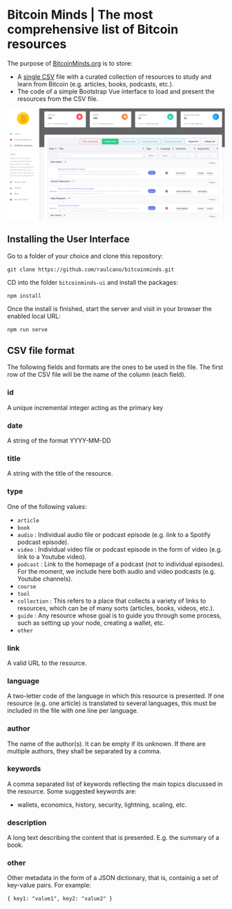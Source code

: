 # Bitcoin Minds | The most comprehensive list of Bitcoin resources

The purpose of [BitcoinMinds.org](https://bitcoinminds.org) is to store:
- A [single CSV](/bitcoinminds-ui/public/bitcoin-resources.csv) file with a curated collection of resources to study and learn from Bitcoin (e.g. articles, books, podcasts, etc.).
- The code of a simple Bootstrap Vue interface to load and present the resources from the CSV file.

![Screenshot1](bitcoinminds-ui/public/img/screenshot1.png)

## Installing the User Interface
Go to a folder of your choice and clone this repository:
```
git clone https://github.com/raulcano/bitcoinminds.git
```

CD into the folder ```bitcoinminds-ui``` and install the packages:
```
npm install
```
Once the install is finished, start the server and visit in your browser the enabled local URL:
```
npm run serve
```

## CSV file format

The following fields and formats are the ones to be used in the file.
The first row of the CSV file will be the name of the column (each field).

### id
A unique incremental integer acting as the primary key

### date
A string of the format YYYY-MM-DD

### title
A string with the title of the resource.

### type
One of the following values:
- ```article```
- ```book```
- ```audio``` : Individual audio file or podcast episode (e.g. link to a Spotify podcast episode). 
- ```video``` : Individual video file or podcast episode in the form of video (e.g. link to a Youtube video). 
- ```podcast``` : Link to the homepage of a podcast (not to individual episodes). For the moment, we include here both audio and video podcasts (e.g. Youtube channels).
- ```course```
- ```tool```
- ```collection``` : This refers to a place that collects a variety of links to resources, which can be of many sorts (articles, books, videos, etc.).
- ```guide``` : Any resource whose goal is to guide you through some process, such as setting up your node, creating a wallet, etc. 
- ```other```

### link
A valid URL to the resource.

### language
A two-letter code of the language in which this resource is presented. If one resource (e.g. one article) is translated to several languages, this must be included in the file with one line per language.

### author
The name of the author(s). 
It can be empty if its unknown.
If there are multiple authors, they shall be separated by a comma.

### keywords
A comma separated list of keywords reflecting the main topics discussed in the resource.
Some suggested keywords are:
- wallets, economics, history, security, lightning, scaling, etc.

### description
A long text describing the content that is presented. E.g. the summary of a book.

### other
Other metadata in the form of a JSON dictionary, that is, containig a set of key-value pairs. For example:
```
{ key1: "value1", key2: "value2" }
```
